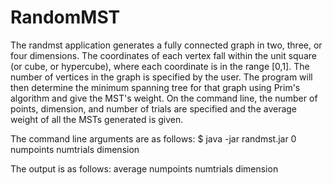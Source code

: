 RandomMST
=========
The randmst application generates a fully connected graph in two, three, or four dimensions. The coordinates of each vertex fall within the unit square (or cube, or hypercube), where each coordinate is in the range [0,1]. The number of vertices in the graph is specified by the user. The program will then determine the minimum spanning tree for that graph using Prim's algorithm and give the MST's weight. On the command line, the number of points, dimension, and number of trials are specified and the average weight of all the MSTs generated is given.

The command line arguments are as follows: $ java -jar randmst.jar 0 numpoints numtrials dimension

The output is as follows: average numpoints numtrials dimension
